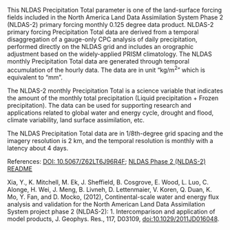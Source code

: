 This NLDAS Precipitation Total parameter is one of the land-surface forcing fields included in the North America Land Data Assimilation System Phase 2 (NLDAS-2) primary forcing monthly 0.125 degree data product.  NLDAS-2 primary forcing Precipitation Total data are derived from a temporal disaggregation of a gauge-only CPC analysis of daily precipitation, performed directly on the NLDAS grid and includes an orographic adjustment based on the widely-applied PRISM climatology. The NLDAS monthly Precipitation Total data are generated through temporal accumulation of the hourly data. The data are in unit “kg/m<sup>2</sup>” which is equivalent to “mm”.  

The NLDAS-2 monthly Precipitation Total is a science variable that indicates the amount of the monthly total precipitation (Liquid precipitation + Frozen precipitation). The data can be used for supporting research and applications related to global water and energy cycle, drought and flood, climate variability, land surface assimilation, etc.

The NLDAS Precipitation Total data are in 1/8th-degree grid spacing and the imagery resolution is 2 km, and the temporal resolution is monthly with a latency about 4 days.

References: [DOI: 10.5067/Z62LT6J96R4F](https://disc.gsfc.nasa.gov/datacollection/NLDAS_FORA0125_M_002.html);
[NLDAS Phase 2 (NLDAS-2) README](https://hydro1.gesdisc.eosdis.nasa.gov/data/NLDAS/README.NLDAS2.pdf)

Xia, Y., K. Mitchell, M. Ek, J. Sheffield, B. Cosgrove, E. Wood, L. Luo, C. Alonge, H. Wei, J. Meng, B. Livneh, D. Lettenmaier, V. Koren, Q. Duan, K. Mo, Y. Fan, and D. Mocko, (2012), Continental-scale water and energy flux analysis and validation for the North American Land Data Assimilation System project phase 2 (NLDAS-2): 1. Intercomparison and application of model products, J. Geophys. Res., 117, D03109, [doi:10.1029/2011JD016048](https://doi.org/10.1029/2011JD016048).
